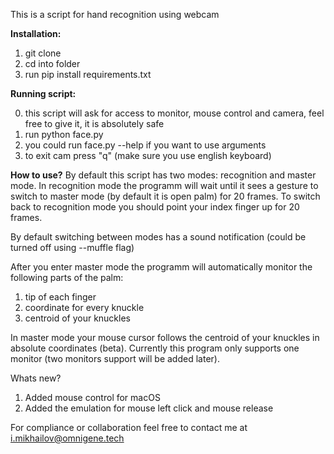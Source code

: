 This is a script for hand recognition using webcam

**Installation:**

1) git clone
2) cd into folder
3) run pip install requirements.txt

**Running script:**

0) this script will ask for access to monitor, mouse control and camera, feel free to give it, it is absolutely safe
1) run python face.py
2) you could run face.py --help if you want to use arguments
3) to exit cam press "q" (make sure you use english keyboard)

**How to use?**
By default this script has two modes: recognition and master mode. In recognition mode the programm will wait until it sees a gesture to switch to master mode (by default it is open palm) for 20 frames. To switch back to recognition mode you should point your index finger up for 20 frames.

By default switching between modes has a sound notification (could be turned off using --muffle flag)

After you enter master mode the programm will automatically monitor the following parts of the palm:
1) tip of each finger
2) coordinate for every knuckle
3) centroid of your knuckles

In master mode your mouse cursor follows the centroid of your knuckles in absolute coordinates (beta). Currently this program only supports one monitor (two monitors support will be added later).

Whats new?
1) Added mouse control for macOS
2) Added the emulation for mouse left click and mouse release

For compliance or collaboration feel free to contact me at i.mikhailov@omnigene.tech
